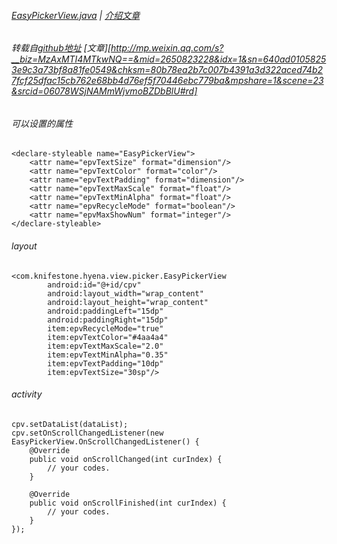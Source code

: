 ###### [EasyPickerView.java][file] | [介绍文章][blog]

###### 转载自[github地址](https://github.com/huzenan/EasyPickerView) [文章][http://mp.weixin.qq.com/s?__biz=MzAxMTI4MTkwNQ==&mid=2650823228&idx=1&sn=640ad01058253e9c3a73bf8a81fe0549&chksm=80b78ea2b7c007b4391a3d322aced74b27fcf25dfac15cb762e68bb4d76ef5f70446ebc779ba&mpshare=1&scene=23&srcid=06078WSjNAMmWjvmoBZDbBlU#rd]

###### 可以设置的属性

```
<declare-styleable name="EasyPickerView">
    <attr name="epvTextSize" format="dimension"/>
    <attr name="epvTextColor" format="color"/>
    <attr name="epvTextPadding" format="dimension"/>
    <attr name="epvTextMaxScale" format="float"/>
    <attr name="epvTextMinAlpha" format="float"/>
    <attr name="epvRecycleMode" format="boolean"/>
    <attr name="epvMaxShowNum" format="integer"/>
</declare-styleable>
```

###### layout

```
<com.knifestone.hyena.view.picker.EasyPickerView
        android:id="@+id/cpv"
        android:layout_width="wrap_content"
        android:layout_height="wrap_content"
        android:paddingLeft="15dp"
        android:paddingRight="15dp"
        item:epvRecycleMode="true"
        item:epvTextColor="#4aa4a4"
        item:epvTextMaxScale="2.0"
        item:epvTextMinAlpha="0.35"
        item:epvTextPadding="10dp"
        item:epvTextSize="30sp"/>
```

###### activity

```
cpv.setDataList(dataList);
cpv.setOnScrollChangedListener(new EasyPickerView.OnScrollChangedListener() {
    @Override
    public void onScrollChanged(int curIndex) {
        // your codes.
    }

    @Override
    public void onScrollFinished(int curIndex) {
        // your codes.
    }
});
```

[file]: https://github.com/KnifeStone/Hyena/blob/master/hyenalibrary/src/main/java/com/knifestone/hyena/view/picker/EasyPickerView.java
[blog]: http://www.jianshu.com/u/6e6858f18e58


